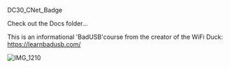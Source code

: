 DC30_CNet_Badge

Check out the Docs folder...

This is an informational 'BadUSB'course from the creator of the WiFi Duck: https://learnbadusb.com/

![IMG_1210](https://user-images.githubusercontent.com/21209928/176971109-e2e3e144-9397-4513-9939-ae4609685d64.JPEG)
